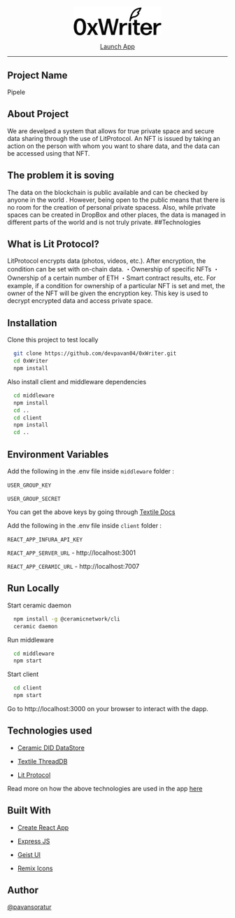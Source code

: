 <p align="center">
  <img width="200" src="./client/src/assets/logo/Group 19@3x.png">
</p>

<p align="center"><a href="https://0xwriter.xyz" target="_blank">Launch App</a></p>

<hr />

## Project Name

Pipele

## About Project

We are develped a system that allows for true private space and secure data sharing through the use of LitProtocol. An NFT is issued by taking an action on the person with whom you want to share data, and the data can be accessed using that NFT.
## The problem it is soving

The data on the blockchain is public available and can be checked by anyone in the world . However, being open to the public means that there is no room for the creation of personal private spacess. Also, while private spaces can be created in DropBox and other places, the data is managed in different parts of the world and is not truly private.
##Technologies

## What is Lit Protocol?
LitProtocol encrypts data (photos, videos, etc.). After encryption, the condition can be set with on-chain data.
 ・Ownership of specific NFTs
 ・Ownership of a certain number of ETH
 ・Smart contract results, etc.
For example, if a condition for ownership of a particular NFT is set and met, the owner of the NFT will be given the encryption key. This key is used to decrypt encrypted data and access private space.

## Installation

Clone this project to test locally

```bash
  git clone https://github.com/devpavan04/0xWriter.git
  cd 0xWriter
  npm install
```

Also install client and middleware dependencies

```bash
  cd middleware
  npm install
  cd ..
  cd client
  npm install
  cd ..
```

## Environment Variables

Add the following in the .env file inside `middleware` folder :

`USER_GROUP_KEY`

`USER_GROUP_SECRET`

You can get the above keys by going through [Textile Docs](https://docs.textile.io/hub/apis/#user-group-key)

Add the following in the .env file inside `client` folder :

`REACT_APP_INFURA_API_KEY`

`REACT_APP_SERVER_URL` - http://localhost:3001

`REACT_APP_CERAMIC_URL` - http://localhost:7007

## Run Locally

Start ceramic daemon

```bash
  npm install -g @ceramicnetwork/cli
  ceramic daemon
```

Run middleware

```bash
  cd middleware
  npm start
```

Start client

```bash
  cd client
  npm start
```

Go to http://localhost:3000 on your browser to interact with the dapp.

## Technologies used

- [Ceramic DID DataStore](https://developers.ceramic.network/tools/glaze/did-datastore/)

- [Textile ThreadDB](https://docs.textile.io/threads/)

- [Lit Protocol](https://litprotocol.com/)

Read more on how the above technologies are used in the app [here](https://glory-barber-0dd.notion.site/0xWriter-Tech-Stack-e2e79965a4524147ac6dc079b82e3ac8)

## Built With

- [Create React App](https://create-react-app.dev/)

- [Express JS](https://expressjs.com/)

- [Geist UI](https://geist-ui.dev/en-us)

- [Remix Icons](https://remixicon.com/)

## Author

[@pavansoratur](https://github.com/devpavan04)

